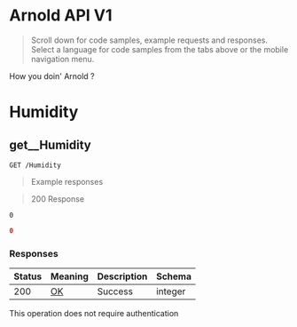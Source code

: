 <!-- Generator: Widdershins v4.0.1 -->

<h1 id="arnold-api">Arnold API V1</h1>

> Scroll down for code samples, example requests and responses. Select a language for code samples from the tabs above or the mobile navigation menu.

How you doin' Arnold ?

<h1 id="arnold-api-humidity">Humidity</h1>

## get__Humidity

`GET /Humidity`

> Example responses

> 200 Response

```
0
```

```json
0
```

<h3 id="get__humidity-responses">Responses</h3>

|Status|Meaning|Description|Schema|
|---|---|---|---|
|200|[OK](https://tools.ietf.org/html/rfc7231#section-6.3.1)|Success|integer|

<aside class="success">
This operation does not require authentication
</aside>

